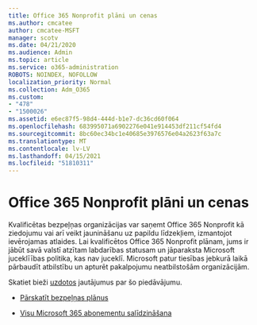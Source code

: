 ```yaml
---
title: Office 365 Nonprofit plāni un cenas
ms.author: cmcatee
author: cmcatee-MSFT
manager: scotv
ms.date: 04/21/2020
ms.audience: Admin
ms.topic: article
ms.service: o365-administration
ROBOTS: NOINDEX, NOFOLLOW
localization_priority: Normal
ms.collection: Adm_O365
ms.custom:
- "478"
- "1500026"
ms.assetid: e6ec87f5-98d4-444d-b1e7-dc36cd60f064
ms.openlocfilehash: 683995071a6902276e041e914453df211cf54fd4
ms.sourcegitcommit: 8bc60ec34bc1e40685e3976576e04a2623f63a7c
ms.translationtype: MT
ms.contentlocale: lv-LV
ms.lasthandoff: 04/15/2021
ms.locfileid: "51810311"
---
```

# <a name="office-365-for-nonprofit-plans-and-pricing"></a>Office 365 Nonprofit plāni un cenas

Kvalificētas bezpeļņas organizācijas var saņemt Office 365 Nonprofit kā ziedojumu vai arī veikt jaunināšanu uz papildu līdzekļiem, izmantojot ievērojamas atlaides. Lai kvalificētos Office 365 Nonprofit plānam, jums ir jābūt savā valstī atzītam labdarības statusam un jāparaksta Microsoft juceklīības politika, kas nav juceklī. [](https://go.microsoft.com/fwlink/p/?LinkID=330253) Microsoft patur tiesības jebkurā laikā pārbaudīt atbilstību un apturēt pakalpojumu neatbilstošām organizācijām.
  
Skatiet bieži [uzdotos](https://products.office.com/nonprofit/office-365-nonprofit) jautājumus par šo piedāvājumu.
  
- [Pārskatīt bezpeļņas plānus](https://products.office.com/nonprofit/office-365-nonprofit-plans-and-pricing?tab=1)

- [Visu Microsoft 365 abonementu salīdzināšana](https://products.office.com/business/compare-more-office-365-for-business-plans)